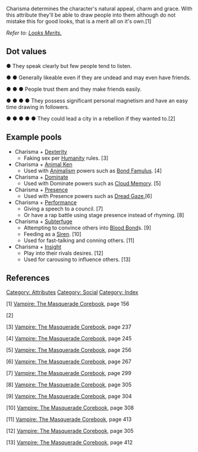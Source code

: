 Charisma determines the character's natural appeal, charm and grace.
With this attribute they'll be able to draw people into them although do
not mistake this for good looks, that is a merit all on it's own.[1]

*Refer to: [Looks Merits.](./merits_flaws.md#looks)*

## Dot values

● They speak clearly but few people tend to listen.

● ● Generally likeable even if they are undead and may even have
friends.

● ● ● People trust them and they make friends easily.

● ● ● ● They possess significant personal magnetism and have an easy
time drawing in followers.

● ● ● ● ● They could lead a city in a rebellion if they wanted to.[2]

## Example pools

- Charisma +
  [Dexterity](./dexterity.md)
  - Faking sex per
    [Humanity](./humanity.md)
    rules. [3]
- Charisma +
  [Animal Ken](./animal_ken.md)
  - Used with
    [Animalism](./animalism.md)
    powers such as [Bond Famulus](./animalism.md#bond-famulus). [4]
- Charisma +
  [Dominate](./dominate.md)
  - Used with Dominate powers such as
    [Cloud Memory](./dominate.md#cloud-memory). [5]
- Charisma +
  [Presence](./presence.md)
  - Used with Presence powers such as
    [Dread Gaze.](./presence.md#dread-gaze)[6]
- Charisma + [Performance](./performance.md)
  - Giving a speech to a council. [7]
  - Or have a rap battle using stage presence instead of rhyming. [8]
- Charisma +
  [Subterfuge](./subterfuge.md)
  - Attempting to convince others into
    [Blood Bo](./blood_bond.md)[nd](./blood_bond.md)s.
    [9]
  - Feeding as a
    <a href="Predator_types#Siren" class="wikilink" title="Siren">Siren</a>.
    [10]
  - Used for fast-talking and conning others. [11]
- Charisma +
  [Insig](./insight.md)[ht](./insight.md)
  - Play into their rivals desires. [12]
  - Used for carousing to influence others. [13]

## References

<a href="Category:_Attributes" class="wikilink"
title="Category: Attributes">Category: Attributes</a>
<a href="Category:_Social" class="wikilink"
title="Category: Social">Category: Social</a>
<a href="Category:_Index" class="wikilink"
title="Category: Index">Category: Index</a>

[1] <a href="Vampire:_The_Masquerade_Corebook" class="wikilink"
title="Vampire: The Masquerade Corebook">Vampire: The Masquerade
Corebook</a>, page 156

[2]

[3] <a href="Vampire:_The_Masquerade_Corebook" class="wikilink"
title="Vampire: The Masquerade Corebook">Vampire: The Masquerade
Corebook</a>, page 237

[4] <a href="Vampire:_The_Masquerade_Corebook" class="wikilink"
title="Vampire: The Masquerade Corebook">Vampire: The Masquerade
Corebook</a>, page 245

[5] <a href="Vampire:_The_Masquerade_Corebook" class="wikilink"
title="Vampire: The Masquerade Corebook">Vampire: The Masquerade
Corebook</a>, page 256

[6] <a href="Vampire:_The_Masquerade_Corebook" class="wikilink"
title="Vampire: The Masquerade Corebook">Vampire: The Masquerade
Corebook</a>, page 267

[7] <a href="Vampire:_The_Masquerade_Corebook" class="wikilink"
title="Vampire: The Masquerade Corebook">Vampire: The Masquerade
Corebook</a>, page 299

[8] <a href="Vampire:_The_Masquerade_Corebook" class="wikilink"
title="Vampire: The Masquerade Corebook">Vampire: The Masquerade
Corebook</a>, page 305

[9] <a href="Vampire:_The_Masquerade_Corebook" class="wikilink"
title="Vampire: The Masquerade Corebook">Vampire: The Masquerade
Corebook</a>, page 304

[10] <a href="Vampire:_The_Masquerade_Corebook" class="wikilink"
title="Vampire: The Masquerade Corebook">Vampire: The Masquerade
Corebook</a>, page 308

[11] <a href="Vampire:_The_Masquerade_Corebook" class="wikilink"
title="Vampire: The Masquerade Corebook">Vampire: The Masquerade
Corebook</a>, page 413

[12] <a href="Vampire:_The_Masquerade_Corebook" class="wikilink"
title="Vampire: The Masquerade Corebook">Vampire: The Masquerade
Corebook</a>, page 305

[13] <a href="Vampire:_The_Masquerade_Corebook" class="wikilink"
title="Vampire: The Masquerade Corebook">Vampire: The Masquerade
Corebook</a>, page 412
